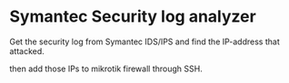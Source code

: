 # Symantec Security log analyzer

Get the security log from Symantec IDS/IPS and find the IP-address that attacked. 

then add those IPs to mikrotik firewall through SSH.